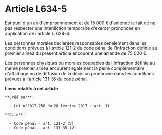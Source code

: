 # Article L634-5

Est puni d'un an d'emprisonnement et de 15 000 € d'amende le fait de ne pas respecter une interdiction temporaire d'exercer
prononcée en application de l'article L. 634-4. 

Les personnes morales déclarées responsables pénalement dans les conditions prévues à l'article 121-2 du code pénal de
l'infraction définie au premier alinéa du présent article encourent une amende de 75 000 €. 

Les personnes physiques ou morales coupables de l'infraction définie au même premier alinéa encourent également la peine
complémentaire d'affichage ou de diffusion de la décision prononcée dans les conditions prévues à l'article 131-35 du code
pénal.

**Liens relatifs à cet article**

	**Créé par**:

	  - Loi n°2017-258 du 28 février 2017 - art. 13

	**Cite**:

	  - Code pénal - art. 121-2 (V)
	  - Code pénal - art. 131-35 (V)
